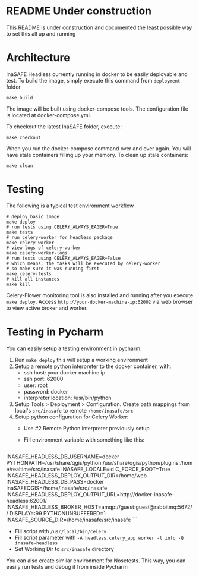 # README Under construction

This README is under construction and documented the least possible way to 
set this all up and running

# Architecture

InaSAFE Headless currently running in docker to be easily deployable and test.
To build the image, simply execute this command from ```deployment``` folder

```
make build
```

The image will be built using docker-compose tools. The configuration file is
located at docker-compose.yml.

To checkout the latest InaSAFE folder, execute:

```
make checkout
```

When you run the docker-compose command over and over again. You will have
stale containers filling up your memory. To clean up stale containers:

```
make clean
```

# Testing

The following is a typical test environment workflow

```
# deploy basic image
make deploy
# run tests using CELERY_ALWAYS_EAGER=True
make tests
# run celery-worker for headless package
make celery-worker
# view logs of celery-worker
make celery-worker-logs
# run tests using CELERY_ALWAYS_EAGER=False
# which means, the tasks will be executed by celery-worker
# so make sure it was running first
make celery-tests
# kill all instances
make kill
```

Celery-Flower monitoring tool is also installed and running after you execute 
```make deploy```. Access ```http://your-docker-machine-ip:62002``` via web browser 
to view active broker and worker.

# Testing in Pycharm

You can easily setup a testing environment in pycharm.

1. Run ```make deploy``` this will setup a working environment
2. Setup a remote python interpreter to the docker container, with:
   - ssh host: your docker machine ip
   - ssh port: 62000
   - user: root
   - password: docker
   - interpreter location: /usr/bin/python
3. Setup Tools > Deployment > Configuration. Create path mappings from local's ```src/inasafe``` to remote ```/home/inasafe/src``` 
4. Setup python configuration for Celery Worker:
   - Use #2 Remote Python interpreter previously setup
   - Fill environment variable with something like this:
   
     ```
INASAFE_HEADLESS_DB_USERNAME=docker
PYTHONPATH=/usr/share/qgis/python:/usr/share/qgis/python/plugins:/home/realtime/src/inasafe
INASAFE_LOCALE=id
C_FORCE_ROOT=True
INASAFE_HEADLESS_DEPLOY_OUTPUT_DIR=/home/web
INASAFE_HEADLESS_DB_PASS=docker
InaSAFEQGIS=/home/inasafe/src/inasafe
INASAFE_HEADLESS_DEPLOY_OUTPUT_URL=http://docker-inasafe-headless:62001/
INASAFE_HEADLESS_BROKER_HOST=amqp://guest:guest@rabbitmq:5672//
DISPLAY=:99
PYTHONUNBUFFERED=1
INASAFE_SOURCE_DIR=/home/inasafe/src/inasafe
     ```
   - Fill script with ```/usr/local/bin/celery```
   - Fill script parameter with ```-A headless.celery_app worker -l info -Q inasafe-headless```
   - Set Working Dir to ```src/inasafe``` directory

You can also create similar environment for Nosetests. This way, you can easily run tests and debug it from inside Pycharm
